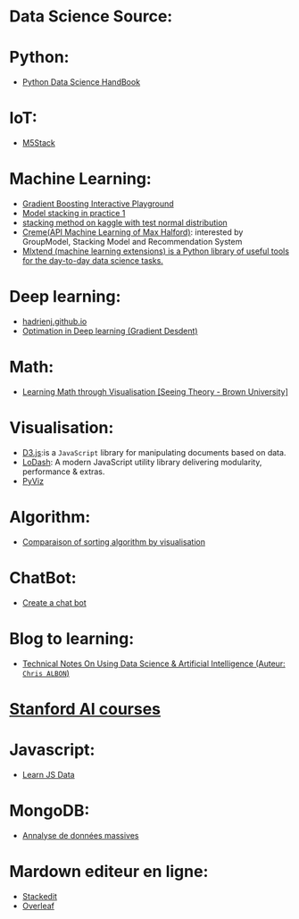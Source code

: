 # Data Science Source:
# Python:
- [Python Data Science HandBook](https://jakevdp.github.io/PythonDataScienceHandbook/)

# IoT:
- [M5Stack](https://hackspark.fr/fr/esp32/1539-m5stack-basic-kit-esp32-dev-module-wifi-bluetooth-4-lcd-battery-etc.html)

# Machine Learning:
- [Gradient Boosting Interactive Playground](http://arogozhnikov.github.io/2016/07/05/gradient_boosting_playground.html)
- [Model stacking in practice 1](http://blog.kaggle.com/2016/12/27/a-kagglers-guide-to-model-stacking-in-practice/)
- [stacking method on kaggle with test normal distribution](https://www.kaggle.com/serigne/stacked-regressions-top-4-on-leaderboard)
- [Creme(API Machine Learning of Max Halford)](https://creme-ml.github.io): interested by GroupModel, Stacking Model and Recommendation System
- [Mlxtend (machine learning extensions) is a Python library of useful tools for the day-to-day data science tasks.](http://rasbt.github.io/mlxtend/)
# Deep learning:
- [hadrienj.github.io](https://hadrienj.github.io/posts/)
- [Optimation in Deep learning (Gradient Desdent)](http://ruder.io/optimizing-gradient-descent/)

# Math:
- [Learning Math through Visualisation [Seeing Theory - Brown University]](https://seeing-theory.brown.edu)

# Visualisation:
- [D3.js](https://d3js.org):is a `JavaScript` library for manipulating documents based on data.
- [LoDash](https://lodash.com): A modern JavaScript utility library delivering modularity, performance & extras.
- [PyViz](http://pyviz.org/)

# Algorithm:
- [Comparaison of sorting algorithm by visualisation](https://sorting.at)

# ChatBot:
- [Create a chat bot](https://cai.tools.sap)

# Blog to learning:
- [Technical Notes On Using Data Science & Artificial Intelligence (Auteur: `Chris ALBON`)](https://chrisalbon.com)

# [Stanford AI courses](http://ai.stanford.edu/courses/)

# Javascript:
- [Learn JS Data](http://learnjsdata.com)

# MongoDB:
- [Annalyse de données massives](https://fxjollois.github.io/cours-2016-2017/analyse-donnees-massives.html)
# Mardown editeur en ligne:
- [Stackedit](https://stackedit.io)
- [Overleaf](https://www.overleaf.com/learn)
